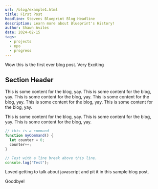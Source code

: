 ```yaml
---
url: /blog/example1.html
title: First Post
headline: Stevens Blueprint Blog Headline
description: Learn more about Blueprint's History!
author: Shawn Aviles
date: 2024-02-15
tags:
  - projects
  - npo
  - progress
---
```


Wow this is the first ever blog post. Very Exciting

## Section Header

This is some content for the blog, yay. This is some content for the blog, yay. This is some content for the blog, yay. This is some content for the blog, yay. This is some content for the blog, yay. This is some content for the blog, yay.

This is some content for the blog, yay. This is some content for the blog, yay. This is some content for the blog, yay.

```js
// this is a command
function myCommand() {
  let counter = 0;
  counter++;
}

// Test with a line break above this line.
console.log("Test");
```

Loved getting to talk about javascript and pit it in this sample blog post.

Goodbye!
